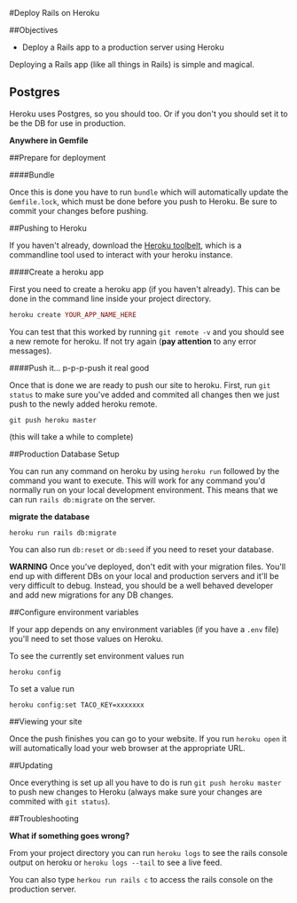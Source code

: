#Deploy Rails on Heroku

##Objectives

* Deploy a Rails app to a production server using Heroku

Deploying a Rails app (like all things in Rails) is simple and magical.

## Postgres
Heroku uses Postgres, so you should too. Or if you don't you should set it to be the DB for use in production.

**Anywhere in Gemfile**

##Prepare for deployment

####Bundle

Once this is done you have to run `bundle` which will automatically update the `Gemfile.lock`, which must be done before you push to Heroku. Be sure to commit your changes before pushing.

##Pushing to Heroku

If you haven't already, download the [Heroku toolbelt](https://toolbelt.heroku.com/), which is a commandline tool used to interact with your heroku instance.

####Create a heroku app

First you need to create a heroku app (if you haven't already). This can be done in the command line inside your project directory.

```rb
heroku create YOUR_APP_NAME_HERE
```

You can test that this worked by running `git remote -v` and you should see a new remote for heroku. If not try again (**pay attention** to any error messages).

####Push it... p-p-p-push it real good

Once that is done we are ready to push our site to heroku. First, run `git status` to make sure you've added and commited all changes then we just push to the newly added heroku remote.

```
git push heroku master
```

(this will take a while to complete)

##Production Database Setup

You can run any command on heroku by using `heroku run` followed by the command you want to execute. This will work for any command you'd normally run on your local development environment. This means that we can run `rails db:migrate` on the server.

**migrate the database**

```
heroku run rails db:migrate
```

You can also run `db:reset` or `db:seed` if you need to reset your database.

**WARNING**
Once you've deployed, don't edit with your migration files. You'll end up with different DBs on your local and production servers and it'll be very difficult to debug. Instead, you should be a well behaved developer and add new migrations for any DB changes.

##Configure environment variables

If your app depends on any environment variables (if you have a `.env` file) you'll need to set those values on Heroku.

To see the currently set environment values run

```
heroku config
```

To set a value run

```
heroku config:set TACO_KEY=xxxxxxx
```

##Viewing your site

Once the push finishes you can go to your website. If you run `heroku open` it will automatically load your web browser at the appropriate URL.

##Updating

Once everything is set up all you have to do is run `git push heroku master` to push new changes to Heroku (always make sure your changes are commited with `git status`).

##Troubleshooting

**What if something goes wrong?**

From your project directory you can run `heroku logs` to see the rails console output on heroku or `heroku logs --tail` to see a live feed.

You can also type `herkou run rails c` to access the rails console on the production server.
